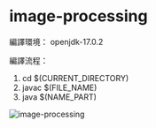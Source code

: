 # image-processing

編譯環境：
openjdk-17.0.2

編譯流程：
1. cd $(CURRENT_DIRECTORY)
2. javac $(FILE_NAME)
3. java $(NAME_PART)

![image-processing](https://user-images.githubusercontent.com/26917471/227895154-0a944f4e-e3c5-40e2-9201-e28bdc4494ce.jpg)
